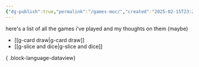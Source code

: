 ```yaml
---
{"dg-publish":true,"permalink":"/games-moc/","created":"2025-02-15T23:20:08.923-06:00","updated":"2025-02-15T23:26:24.000-06:00"}
---
```



here's a list of all the games i've played and my thoughts on them (maybe)

- [[g-card draw\|g-card draw]]
- [[g-slice and dice\|g-slice and dice]]

{ .block-language-dataview}
